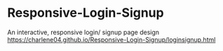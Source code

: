 # Responsive-Login-Signup
An interactive, responsive login/ signup page design
https://charlene04.github.io/Responsive-Login-Signup/loginsignup.html
